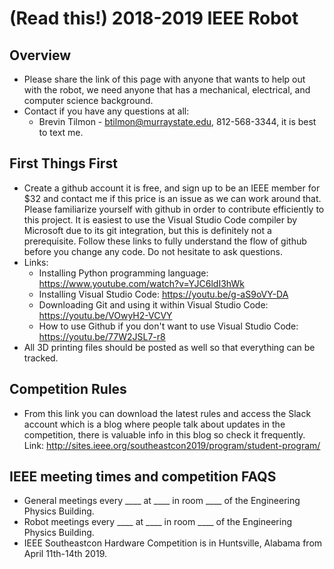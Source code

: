 # (Read this!) 2018-2019 IEEE Robot 

## Overview ##
  * Please share the link of this page with anyone that wants to help out with the robot, we need anyone that has a mechanical, electrical, and computer science background.
  * Contact if you have any questions at all:
    * Brevin Tilmon - btilmon@murraystate.edu, 812-568-3344, it is best to text me.

## First Things First ##
  * Create a github account it is free, and sign up to be an IEEE member for $32 and contact me if this price is an issue as we can work around that. Please familiarize yourself with github in order to contribute efficiently to this project. It is easiest to use the Visual Studio Code compiler by Microsoft due to its git integration, but this is definitely not a prerequisite. Follow these links to fully understand the flow of github before you change any code. Do not hesitate to ask questions.
  * Links: 
    * Installing Python programming language:
    https://www.youtube.com/watch?v=YJC6ldI3hWk
    * Installing Visual Studio Code:
    https://youtu.be/g-aS9oVY-DA
    * Downloading Git and using it within Visual Studio Code:
    https://youtu.be/VOwyH2-VCVY
    * How to use Github if you don't want to use Visual Studio Code:
    https://youtu.be/77W2JSL7-r8
  * All 3D printing files should be posted as well so that everything can be tracked. 

## Competition Rules ##
  * From this link you can download the latest rules and access the Slack account which is a     blog where people talk about updates in the competition, there is valuable info in this blog so check it frequently. Link: http://sites.ieee.org/southeastcon2019/program/student-program/

## IEEE meeting times and competition FAQS ###
  * General meetings every ____ at ____ in room ____ of the Engineering Physics Building.
  * Robot meetings every ____ at ____ in room ____ of the Engineering Physics Building.
  * IEEE Southeastcon Hardware Competition is in Huntsville, Alabama from April 11th-14th 2019.
